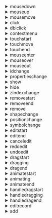 <details><summary>mousedown</summary>
<div>
<br/>

mousedown事件。

参数属性：

| 属性名           |  类型           |   值 |
|  ------         | :----:  | ----  |
|type           | String          |   "mousedown"  |
|target         | Geoemtry        |   this            |
|coordinate     | Coordinate      |   事件坐标         |
|containerPoint | Point           |   事件容器坐标     |
|viewPoint      | Point           |   事件容器相对坐标  |
|domEvent       | event           |   dom事件            |

</div>
</details>

<details><summary>mouseup</summary>
<div>
<br/>

mouseup事件。

参数属性：

| 属性名           |  类型           |   值 |
|  ------         | :----:  | ----  |
|type           | String          |   "mouseup"  |
|target         | Geoemtry        |   this            |
|coordinate     | Coordinate      |   事件坐标         |
|containerPoint | Point           |   事件容器坐标     |
|viewPoint      | Point           |   事件容器相对坐标  |
|domEvent       | event           |   dom事件            |

</div>
</details>

<details><summary>mousemove</summary>
<div>
<br/>

mousemove事件。

参数属性：

| 属性名           |  类型           |   值 |
|  ------         | :----:  | ----  |
|type           | String          |   "mousemove"  |
|target         | Geoemtry        |   this            |
|coordinate     | Coordinate      |   事件坐标         |
|containerPoint | Point           |   事件容器坐标     |
|viewPoint      | Point           |   事件容器相对坐标  |
|domEvent       | event           |   dom事件            |

</div>
</details>

<details><summary>click</summary>
<div>
<br/>

click事件。

参数属性：

| 属性名           |  类型           |   值 |
|  ------         | :----:  | ----  |
|type           | String          |   "click"  |
|target         | Geoemtry        |   this            |
|coordinate     | Coordinate      |   事件坐标         |
|containerPoint | Point           |   事件容器坐标     |
|viewPoint      | Point           |   事件容器相对坐标  |
|domEvent       | event           |   dom事件            |

</div>
</details>

<details><summary>dblclick</summary>
<div>
<br/>

dblclick事件。

参数属性：

| 属性名           |  类型           |   值 |
|  ------         | :----:  | ----  |
|type           | String          |   "dblclick"  |
|target         | Geoemtry        |   this            |
|coordinate     | Coordinate      |   事件坐标         |
|containerPoint | Point           |   事件容器坐标     |
|viewPoint      | Point           |   事件容器相对坐标  |
|domEvent       | event           |   dom事件            |

</div>
</details>

<details><summary>contextmenu</summary>
<div>
<br/>

contextmenu事件。

参数属性：

| 属性名           |  类型           |   值 |
|  ------         | :----:  | ----  |
|type           | String          |   "contextmenu"  |
|target         | Geoemtry        |   this            |
|coordinate     | Coordinate      |   事件坐标         |
|containerPoint | Point           |   事件容器坐标     |
|viewPoint      | Point           |   事件容器相对坐标  |
|domEvent       | event           |   dom事件            |

</div>
</details>

<details><summary>touchstart</summary>
<div>
<br/>

touchstart事件。

参数属性：

| 属性名           |  类型           |   值 |
|  ------         | :----:  | ----  |
|type           | String          |   "touchstart"  |
|target         | Geoemtry        |   this            |
|coordinate     | Coordinate      |   事件坐标         |
|containerPoint | Point           |   事件容器坐标     |
|viewPoint      | Point           |   事件容器相对坐标  |
|domEvent       | event           |   dom事件            |

</div>
</details>

<details><summary>touchmove</summary>
<div>
<br/>

touchmove事件。

参数属性：

| 属性名           |  类型           |   值 |
|  ------         | :----:  | ----  |
|type           | String          |   "touchmove"  |
|target         | Geoemtry        |   this            |
|coordinate     | Coordinate      |   事件坐标         |
|containerPoint | Point           |   事件容器坐标     |
|viewPoint      | Point           |   事件容器相对坐标  |
|domEvent       | event           |   dom事件            |

</div>
</details>

<details><summary>touchend</summary>
<div>
<br/>

touchend事件。

参数属性：

| 属性名           |  类型           |   值 |
|  ------         | :----:  | ----  |
|type           | String          |   "touchend"  |
|target         | Geoemtry        |   this            |
|coordinate     | Coordinate      |   事件坐标         |
|containerPoint | Point           |   事件容器坐标     |
|viewPoint      | Point           |   事件容器相对坐标  |
|domEvent       | event           |   dom事件            |

</div>
</details>

<details><summary>mouseenter</summary>
<div>
<br/>

mouseenter事件。

参数属性：

| 属性名           |  类型           |   值 |
|  ------         | :----:  | ----  |
|type           | String          |   "mouseenter"  |
|target         | Geoemtry        |   this            |
|coordinate     | Coordinate      |   事件坐标         |
|containerPoint | Point           |   事件容器坐标     |
|viewPoint      | Point           |   事件容器相对坐标  |
|domEvent       | event           |   dom事件            |

</div>
</details>

<details><summary>mouseover</summary>
<div>
<br/>

mouseover事件。

参数属性：

| 属性名           |  类型           |   值 |
|  ------         | :----:  | ----  |
|type           | String          |   "mouseover"  |
|target         | Geoemtry        |   this            |
|coordinate     | Coordinate      |   事件坐标         |
|containerPoint | Point           |   事件容器坐标     |
|viewPoint      | Point           |   事件容器相对坐标  |
|domEvent       | event           |   dom事件            |

</div>
</details>

<details><summary>mouseout</summary>
<div>
<br/>

mouseout事件。

参数属性：

| 属性名           |  类型           |   值 |
|  ------         | :----:  | ----  |
|type           | String          |   "mouseout"  |
|target         | Geoemtry        |   this            |
|coordinate     | Coordinate      |   事件坐标         |
|containerPoint | Point           |   事件容器坐标     |
|viewPoint      | Point           |   事件容器相对坐标  |
|domEvent       | event           |   dom事件            |

</div>
</details>

<details><summary>idchange</summary>
<div>
<br/>

图形id变化事件。

参数属性：

| 属性名           |  类型           |   值 |
|  ------         | :----:  | ----  |
|type     | String          |   "idchange"  |
|target   | Geometry        |   this     |
|old      | String          |   旧的id     |
|new      | String          |   新的id     |

</div>
</details>

<details><summary>propertieschange</summary>
<div>
<br/>

图形属性数据变化事件。

参数属性：

| 属性名           |  类型           |   值 |
|  ------         | :----:  | ----  |
|type     | String          |   "propertieschange"  |
|target   | Geometry        |   this     |
|old      | String          |   旧的id     |
|new      | String          |   新的id     |

</div>
</details>

<details><summary>show</summary>
<div>
<br/>

图形显示事件。

参数属性：

| 属性名           |  类型           |   值 |
|  ------         | :----:  | ----  |
|type     | String          |   "show"  |
|target   | Geometry |   this     |

</div>
</details>

<details><summary>hide</summary>
<div>
<br/>

图形隐藏事件。

参数属性：

| 属性名           |  类型           |   值 |
|  ------         | :----:  | ----  |
|type     | String          |   "hide"  |
|target   | Geometry |   this     |

</div>
</details>

<details><summary>zindexchange</summary>
<div>
<br/>

图形zIndex变化事件。

参数属性：

| 属性名           |  类型           |   值 |
|  ------         | :----:  | ----  |
|type     | String          |   "zindexchange"  |
|target   | Geometry        |   this     |
|old      | String          |   旧的zIndex     |
|new      | String          |   新的zIndex     |

</div>
</details>

<details><summary>removestart</summary>
<div>
<br/>

图形开始移除事件。

参数属性：

| 属性名           |  类型           |   值 |
|  ------         | :----:  | ----  |
|type     | String          |   "removestart"  |
|target   | Geometry        |   this     |

</div>
</details>

<details><summary>removeend</summary>
<div>
<br/>

图形移除结束事件。

参数属性：

| 属性名           |  类型           |   值 |
|  ------         | :----:  | ----  |
|type     | String          |   "removeend"  |
|target   | Geometry        |   this     |

</div>
</details>

<details><summary>remove</summary>
<div>
<br/>

图形移除事件，它在 removeend 后抛。

参数属性：

| 属性名           |  类型           |   值 |
|  ------         | :----:  | ----  |
|type     | String          |   "remove"  |
|target   | Geometry        |   this     |

</div>
</details>

<details><summary>shapechange</summary>
<div>
<br/>

图形shape发生变化时，例如增加删除新的端点，修改某个端点位置时。

参数属性：

| 属性名           |  类型           |   值 |
|  ------         | :----:  | ----  |
|type     | String          |   "shapechange"  |
|target   | Geometry        |   this     |

</div>
</details>

<details><summary>positionchange</summary>
<div>
<br/>

图形position发生变化时，即整体移动，但形状不变时。

参数属性：

| 属性名           |  类型           |   值 |
|  ------         | :----:  | ----  |
|type     | String          |   "positionchange"  |
|target   | Geometry        |   this     |

</div>
</details>

<details><summary>symbolchange</summary>
<div>
<br/>

图形的symbol变化事件。

参数属性：

| 属性名           |  类型           |   值 |
|  ------         | :----:  | ----  |
|type     | String          |   "symbolchange"  |
|target   | Geometry        |   this     |
|properties| Object         |   symbol属性   |

</div>
</details>

<details><summary>editstart</summary>
<div>
<br/>

编辑开始事件。

参数属性：

| 属性名           |  类型           |   值 |
|  ------         | :----:  | ----  |
|type     | String          |   "editstart"  |
|target   | Geometry        |   this     |

</div>
</details>

<details><summary>editend</summary>
<div>
<br/>

编辑结束事件。

参数属性：

| 属性名           |  类型           |   值 |
|  ------         | :----:  | ----  |
|type     | String          |   "editend"  |
|target   | Geometry        |   this     |

</div>
</details>

<details><summary>canceledit</summary>
<div>
<br/>

取消编辑事件。

参数属性：

| 属性名           |  类型           |   值 |
|  ------         | :----:  | ----  |
|type     | String          |   "canceledit"  |
|target   | Geometry        |   this     |

</div>
</details>

<details><summary>redoedit</summary>
<div>
<br/>

重做编辑事件。

参数属性：

| 属性名           |  类型           |   值 |
|  ------         | :----:  | ----  |
|type     | String          |   "redoedit"  |
|target   | Geometry        |   this     |

</div>
</details>

<details><summary>undoedit</summary>
<div>
<br/>

撤销编辑事件。

参数属性：

| 属性名           |  类型           |   值 |
|  ------         | :----:  | ----  |
|type     | String          |   "undoedit"  |
|target   | Geometry        |   this     |

</div>
</details>

<details><summary>dragstart</summary>
<div>
<br/>

拖拽开始事件。

参数属性：

| 属性名           |  类型           |   值 |
|  ------         | :----:  | ----  |
|type     | String          |   "dragstart"  |
|target   | Geometry        |   this     |
|coordinate     | Coordinate      |   事件坐标         |
|containerPoint | Point           |   事件容器坐标     |
|viewPoint      | Point           |   事件容器相对坐标  |
|domEvent       | event           |   dom事件            |
</div>
</details>

<details><summary>dragging</summary>
<div>
<br/>

正在拖拽事件。

参数属性：

| 属性名           |  类型           |   值 |
|  ------         | :----:  | ----  |
|type     | String          |   "dragging"  |
|target   | Geometry        |   this     |
|coordinate     | Coordinate      |   事件坐标         |
|containerPoint | Point           |   事件容器坐标     |
|viewPoint      | Point           |   事件容器相对坐标  |
|domEvent       | event           |   dom事件            |
</div>
</details>

<details><summary>dragend</summary>
<div>
<br/>

拖拽结束事件。

参数属性：

| 属性名           |  类型           |   值 |
|  ------         | :----:  | ----  |
|type     | String          |   "dragend"  |
|target   | Geometry        |   this     |
|coordinate     | Coordinate      |   事件坐标         |
|containerPoint | Point           |   事件容器坐标     |
|viewPoint      | Point           |   事件容器相对坐标  |
|domEvent       | event           |   dom事件            |
</div>
</details>

<details><summary>animatestart</summary>
<div>
<br/>

动画开始事件。

参数属性：

| 属性名           |  类型           |   值 |
|  ------         | :----:  | ----  |
|type     | String          |   "animatestart"  |
|target   | Geometry        |   this     |
</div>
</details>

<details><summary>animating</summary>
<div>
<br/>

动画正在进行事件。

参数属性：

| 属性名           |  类型           |   值 |
|  ------         | :----:  | ----  |
|type     | String          |   "animating"  |
|target   | Geometry        |   this     |
</div>
</details>

<details><summary>animateend</summary>
<div>
<br/>

动画结束事件。

参数属性：

| 属性名           |  类型           |   值 |
|  ------         | :----:  | ----  |
|type     | String          |   "animateend"  |
|target   | Geometry        |   this     |
</div>
</details>

<details><summary>handledragstart</summary>
<div>
<br/>

编辑手柄的拖动开始事件。

参数属性：

| 属性名           |  类型           |   值 |
|  ------         | :----:  | ----  |
|type     | String          |   "handledragstart"  |
|target   | Geometry        |   this     |
</div>
</details>

<details><summary>handledragging</summary>
<div>
<br/>

编辑手柄的正在拖动事件。

参数属性：

| 属性名           |  类型           |   值 |
|  ------         | :----:  | ----  |
|type     | String          |   "handledragging"  |
|target   | Geometry        |   this     |
</div>
</details>

<details><summary>handledragend</summary>
<div>
<br/>

编辑手柄的拖动结束事件。

参数属性：

| 属性名           |  类型           |   值 |
|  ------         | :----:  | ----  |
|type     | String          |   "handledragend"  |
|target   | Geometry        |   this     |
</div>
</details>

<details><summary>editrecord</summary>
<div>
<br/>

有编辑产生，并记录到编辑历史中的事件。

参数属性：

| 属性名           |  类型           |   值 |
|  ------         | :----:  | ----  |
|type     | String          |   "editrecord"  |
|target   | Geometry        |   this     |
</div>
</details>

<details><summary>add</summary>
<div>
<br/>

图形被添加到图层上的事件

参数属性：

| 属性名           |  类型           |   值 |
|  ------         | :----:  | ----  |
|type     | String          |   "add"  |
|target   | Geometry        |   this     |
</div>
</details>